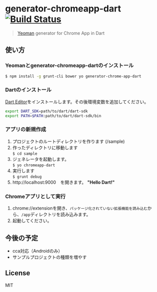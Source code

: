 # generator-chromeapp-dart [![Build Status](https://secure.travis-ci.org/laco0416/generator-chromeapp-dart.png?branch=master)](https://travis-ci.org/laco0416/generator-chromeapp-dart)

> [Yeoman](http://yeoman.io) generator for Chrome App in Dart


## 使い方

### Yeomanとgenerator-chromeapp-dartのインストール

```bash
$ npm install -g grunt-cli bower yo generator-chrome-app-dart
``` 

### Dartのインストール

[Dart Editor](https://www.dartlang.org/tools/download.html)をインストールします。その後環境変数を追加してください。

```bash
export DART_SDK=path/to/dart/dart-sdk
export PATH=$PATH:path/to/dart/dart-sdk/bin
```

### アプリの新規作成

1. プロジェクトのルートディレクトリを作ります (/sample)
2. 作ったディレクトリに移動します  
```$ cd sample```
3. ジェネレータを起動します。  
```$ yo chromeapp-dart```
4. 実行します  
```$ grunt debug```
5. http://localhost:9000　を開きます。 **"Hello Dart!"**

### Chromeアプリとして実行

1. chrome://extensionを開き、`パッケージ化されていない拡張機能を読み込む`から、`/app`ディレクトリを読み込みます。
2. 起動してください。

## 今後の予定

- cca対応（Androidのみ）
- サンプルプロジェクトの種類を増やす

## License

MIT
